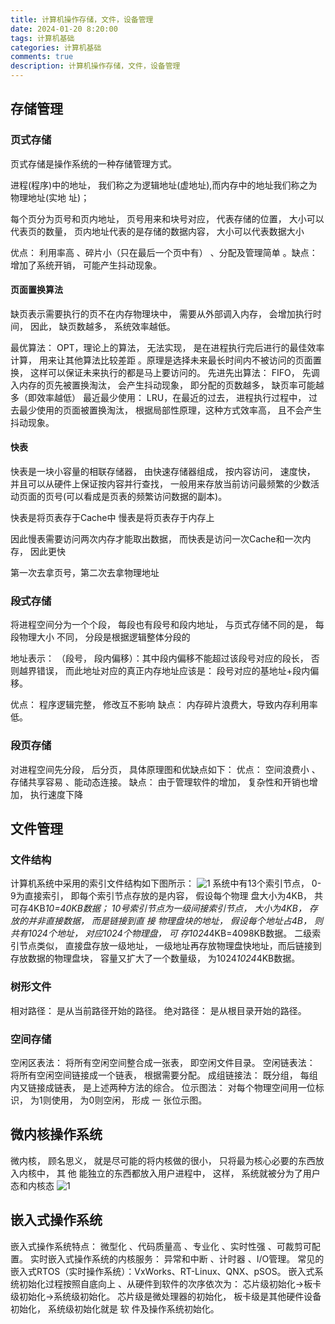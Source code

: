 ```yaml
---
title: 计算机操作存储，文件，设备管理
date: 2024-01-20 8:20:00
tags: 计算机基础
categories: 计算机基础
comments: true
description: 计算机操作存储，文件，设备管理
---
```


## 存储管理
### 页式存储
页式存储是操作系统的一种存储管理方式。

进程(程序)中的地址， 我们称之为逻辑地址(虚地址),而内存中的地址我们称之为物理地址(实地
址)；

每个页分为页号和页内地址， 页号用来和块号对应， 代表存储的位置， 大小可以代表页的数量，
页内地址代表的是存储的数据内容， 大小可以代表数据大小

优点： 利用率高 、碎片小（只在最后一个页中有） 、分配及管理简单 。缺点： 增加了系统开销，
可能产生抖动现象。

#### 页面置换算法
缺页表示需要执行的页不在内存物理块中， 需要从外部调入内存， 会增加执行时间，
因此， 缺页数越多， 系统效率越低。

最优算法： OPT，理论上的算法， 无法实现， 是在进程执行完后进行的最佳效率计算， 用来让其他算法比较差距 。原理是选择未来最长时间内不被访问的页面置换， 这样可以保证未来执行的都是马上要访问的。
先进先出算法： FIFO， 先调入内存的页先被置换淘汰， 会产生抖动现象， 即分配的页数越多， 缺页率可能越多（即效率越低）
最近最少使用： LRU，在最近的过去， 进程执行过程中， 过去最少使用的页面被置换淘汰， 根据局部性原理，这种方式效率高， 且不会产生抖动现象。

#### 快表

快表是一块小容量的相联存储器， 由快速存储器组成， 按内容访问， 速度快， 并且可以从硬件上保证按内容并行查找， 一般用来存放当前访问最频繁的少数活动页面的页号(可以看成是页表的频繁访问数据的副本)。

快表是将页表存于Cache中
慢表是将页表存于内存上

因此慢表需要访问两次内存才能取出数据， 而快表是访问一次Cache和一次内存， 因此更快

第一次去拿页号，第二次去拿物理地址

### 段式存储

将进程空间分为一个个段， 每段也有段号和段内地址， 与页式存储不同的是， 每段物理大小 不同， 分段是根据逻辑整体分段的

地址表示： （段号， 段内偏移）：其中段内偏移不能超过该段号对应的段长， 否则越界错误，
而此地址对应的真正内存地址应该是： 段号对应的基地址+段内偏移。

优点： 程序逻辑完整， 修改互不影响
缺点： 内存碎片浪费大，导致内存利用率低。

### 段页存储
对进程空间先分段， 后分页， 具体原理图和优缺点如下：
优点： 空间浪费小 、存储共享容易 、能动态连接。
缺点： 由于管理软件的增加， 复杂性和开销也增加， 执行速度下降

## 文件管理

### 文件结构

计算机系统中采用的索引文件结构如下图所示：
![1](1.jpg)
系统中有13个索引节点， 0-9为直接索引， 即每个索引节点存放的是内容， 假设每个物理
盘大小为4KB， 共可存4KB*10=40KB数据；
10号索引节点为一级间接索引节点， 大小为4KB， 存放的并非直接数据， 而是链接到直
接 物理盘块的地址， 假设每个地址占4B， 则共有1024个地址， 对应1024个物理盘， 可
存1024*4KB=4098KB数据。
二级索引节点类似， 直接盘存放一级地址， 一级地址再存放物理盘快地址，而后链接到存放数据的物理盘块， 容量又扩大了一个数量级， 为1024*1024*4KB数据。

### 树形文件

相对路径： 是从当前路径开始的路径。
绝对路径： 是从根目录开始的路径。

### 空间存储
空闲区表法： 将所有空闲空间整合成一张表， 即空闲文件目录。
空闲链表法： 将所有空闲空间链接成一个链表， 根据需要分配。
成组链接法： 既分组， 每组内又链接成链表， 是上述两种方法的综合。
位示图法： 对每个物理空间用一位标识， 为1则使用， 为0则空闲， 形成
一 张位示图。

## 微内核操作系统

微内核， 顾名思义， 就是尽可能的将内核做的很小， 只将最为核心必要的东西放入内核中， 其
他 能独立的东西都放入用户进程中， 这样， 系统就被分为了用户态和内核态
![1](2.jpg)
## 嵌入式操作系统

嵌入式操作系统特点： 微型化 、代码质量高 、专业化 、实时性强 、可裁剪可配置。
实时嵌入式操作系统的内核服务： 异常和中断 、计时器 、I/O管理。
常见的嵌入式RTOS（实时操作系统）：VxWorks、RT-Linux、QNX、pSOS。
嵌入式系统初始化过程按照自底向上 、从硬件到软件的次序依次为：
芯片级初始化->板卡级初始化->系统级初始化。
芯片级是微处理器的初始化， 板卡级是其他硬件设备初始化， 系统级初始化就是
软 件及操作系统初始化。
